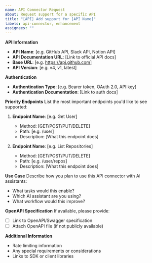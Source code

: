 ```yaml
---
name: API Connector Request
about: Request support for a specific API
title: "[API] Add support for [API Name]"
labels: api-connector, enhancement
assignees: ""
---
```


**API Information**

- **API Name**: [e.g. GitHub API, Slack API, Notion API]
- **API Documentation URL**: [Link to official API docs]
- **Base URL**: [e.g. https://api.github.com]
- **API Version**: [e.g. v4, v1, latest]

**Authentication**

- **Authentication Type**: [e.g. Bearer token, OAuth 2.0, API key]
- **Authentication Documentation**: [Link to auth docs]

**Priority Endpoints**
List the most important endpoints you'd like to see supported:

1. **Endpoint Name**: [e.g. Get User]

   - Method: [GET/POST/PUT/DELETE]
   - Path: [e.g. /user]
   - Description: [What this endpoint does]

2. **Endpoint Name**: [e.g. List Repositories]
   - Method: [GET/POST/PUT/DELETE]
   - Path: [e.g. /user/repos]
   - Description: [What this endpoint does]

**Use Case**
Describe how you plan to use this API connector with AI assistants:

- What tasks would this enable?
- Which AI assistant are you using?
- What workflow would this improve?

**OpenAPI Specification**
If available, please provide:

- [ ] Link to OpenAPI/Swagger specification
- [ ] Attach OpenAPI file (if not publicly available)

**Additional Information**

- Rate limiting information
- Any special requirements or considerations
- Links to SDK or client libraries
